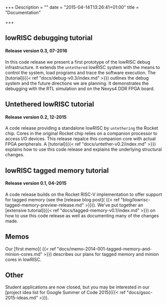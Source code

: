 +++
Description = ""
date = "2015-04-14T13:26:41+01:00"
title = "Documentation"

+++

## lowRISC debugging tutorial

#### Release version 0.3, 07-2016

In this code release we present a first prototype of the lowRISC debug
infrastructure. It extends the `untethered` lowRISC system with the
means to control the system, load programs and trace the software
execution. The [tutorial]({{< ref "docs/debug-v0.3/index.md" >}})
outlines the debug system and the future directions we are
planning. It demonstrates the debugging with the RTL simulation and on
the Nexys4 DDR FPGA board.

## Untethered lowRISC tutorial

#### Release version 0.2, 12-2015

A code release providing a standalone lowRISC by `untethering` the Rocket chip.
Cores in the original Rocket chip relies on a  companion processor to access I/O devices.
This release repalce this companion core with actual FPGA peripherals.
A [tutorial]({{< ref "docs/untether-v0.2/index.md" >}}) explains how to use this code release and explains the underlying structural changes.

## lowRISC tagged memory tutorial

#### Release version 0.1, 04-2015

A code release builds on the Rocket RISC-V implementation to offer
support for tagged memory (see the [release blog post](
{{< ref "blog/lowrisc-tagged-memory-preview-release.md" >}})). We've put together an
[extensive tutorial]({{< ref "docs/tagged-memory-v0.1/index.md" >}}) on how to use this
code release as well as documenting many of the changes made.

## Memos

Our [first memo](
{{< ref "docs/memo-2014-001-tagged-memory-and-minion-cores.md" >}}) describes our
plans for tagged memory and minion cores in lowRISC.

## Other

Student applications are now closed, but you may be interested in our [project
idea list for Google Summer of Code 2015]({{< ref "docs/gsoc-2015-ideas.md" >}}).

